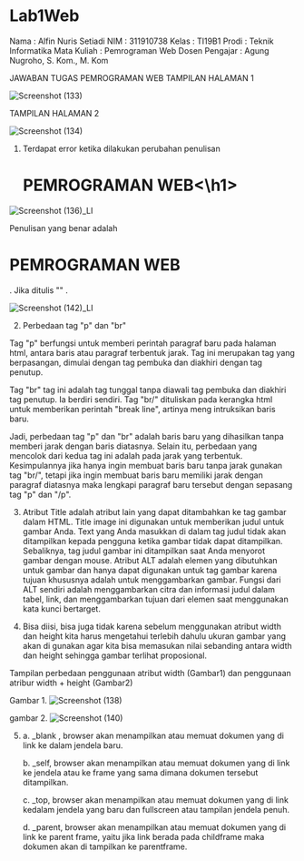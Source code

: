 # Lab1Web
Nama		  	: Alfin Nuris Setiadi
NIM			    : 311910738
Kelas		  	: TI19B1
Prodi		  	: Teknik Informatika
Mata Kuliah	: Pemrograman Web
Dosen Pengajar		: Agung Nugroho, S. Kom., M. Kom

JAWABAN TUGAS PEMROGRAMAN WEB
TAMPILAN HALAMAN 1

![Screenshot (133)](https://user-images.githubusercontent.com/81596397/112926982-7319c280-913e-11eb-9335-fe38bec40755.png)

TAMPILAN HALAMAN 2

![Screenshot (134)](https://user-images.githubusercontent.com/81596397/112927107-a78d7e80-913e-11eb-93cf-2573b36b7d20.png)

1. Terdapat error ketika dilakukan perubahan penulisan <h1>PEMROGRAMAN WEB<\h1>

![Screenshot (136)_LI](https://user-images.githubusercontent.com/81596397/112928238-6f873b00-9140-11eb-911d-fff48de8c6ba.jpg)

Penulisan yang benar adalah <h1>PEMROGRAMAN WEB</h1>. Jika ditulis "\" .

![Screenshot (142)_LI](https://user-images.githubusercontent.com/81596397/112929543-d7d71c00-9142-11eb-8bcc-c39d2b28db6d.jpg)

2. Perbedaan tag "p" dan "br"

Tag "p" berfungsi untuk memberi perintah paragraf baru pada halaman html, antara baris atau paragraf terbentuk jarak. Tag ini merupakan tag yang berpasangan, dimulai dengan tag pembuka dan diakhiri dengan tag penutup. 

Tag "br" tag ini adalah tag tunggal tanpa diawali tag pembuka dan diakhiri tag penutup. Ia berdiri sendiri. 
Tag "br/"  dituliskan pada kerangka html untuk memberikan perintah "break line", artinya meng intruksikan baris baru.

Jadi, perbedaan tag "p" dan "br" adalah baris baru yang dihasilkan tanpa memberi jarak dengan baris diatasnya. Selain itu, perbedaan yang mencolok dari kedua tag ini adalah pada jarak yang terbentuk. Kesimpulannya jika hanya ingin membuat baris baru tanpa jarak gunakan tag "br/", tetapi jika ingin membuat baris baru memiliki jarak dengan paragraf diatasnya maka lengkapi paragraf baru tersebut dengan sepasang tag "p" dan "/p".

3. Atribut Title  adalah atribut lain yang dapat ditambahkan ke tag gambar dalam HTML. Title image ini digunakan untuk memberikan judul untuk gambar Anda. Text yang Anda masukkan di dalam tag judul tidak akan ditampilkan kepada pengguna ketika gambar tidak dapat ditampilkan. Sebaliknya, tag judul gambar ini ditampilkan saat Anda menyorot gambar dengan mouse.
Atribut ALT adalah elemen yang dibutuhkan untuk gambar dan hanya dapat digunakan untuk tag gambar karena tujuan khususnya adalah untuk menggambarkan gambar. Fungsi dari ALT sendiri adalah menggambarkan citra dan informasi judul dalam tabel, link, dan menggambarkan tujuan dari elemen saat menggunakan kata kunci bertarget.

4. Bisa diisi, bisa juga tidak karena sebelum menggunakan atribut width dan height kita harus mengetahui terlebih dahulu ukuran gambar yang akan di gunakan agar kita bisa memasukan nilai sebanding antara width dan height sehingga gambar terlihat proposional.

Tampilan perbedaan penggunaan atribut width (Gambar1) dan penggunaan atribur width + height (Gambar2)

Gambar 1.
![Screenshot (138)](https://user-images.githubusercontent.com/81596397/112928774-6cd91580-9141-11eb-9036-023802730e7a.png)

gambar 2.
![Screenshot (140)](https://user-images.githubusercontent.com/81596397/112929217-2b953580-9142-11eb-9141-dce6df48be80.png)

5. a. _blank , browser akan menampilkan atau memuat dokumen yang di link ke dalam jendela baru.

   b. _self, browser akan menampilkan atau memuat dokumen yang di link ke jendela atau ke frame yang sama dimana dokumen tersebut ditampilkan.
   
   c. _top,  browser akan menampilkan atau memuat dokumen yang di link kedalam jendela yang baru dan fullscreen atau tampilan jendela penuh.
   
   d. _parent, browser akan menampilkan atau memuat dokumen yang di link ke parent frame, yaitu jika link berada pada childframe maka dokumen akan di tampilkan ke parentframe.


